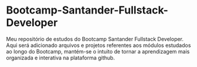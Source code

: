 # Bootcamp-Santander-Fullstack-Developer 

Meu repositório de estudos do Bootcamp Santander Fullstack Developer. 
Aqui será adicionado arquivos e projetos referentes aos módulos estudados ao longo do Bootcamp, mantém-se o intuito de tornar a aprendizagem mais organizada e interativa na plataforma github. 

